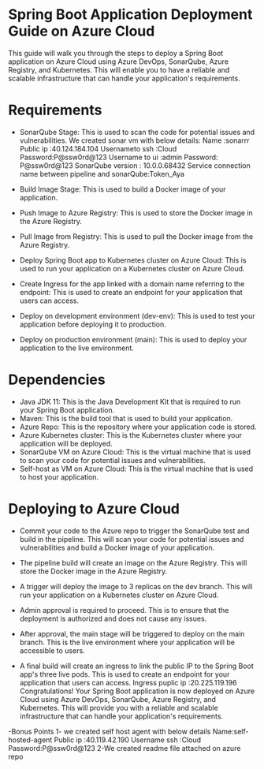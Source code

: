 
# Spring Boot Application Deployment Guide on Azure Cloud
This guide will walk you through the steps to deploy a Spring Boot application on Azure Cloud using Azure DevOps, SonarQube, Azure Registry, and Kubernetes. This will enable you to have a reliable and scalable infrastructure that can handle your application's requirements.



# Requirements

- SonarQube Stage: This is used to scan the code for potential issues and vulnerabilities.
We created sonar vm with below details:
Name :sonarrr
Public ip :40.124.184.104
Usernameto ssh :Cloud
Password:P@ssw0rd@123
Username to ui :admin
Password: P@ssw0rd@123
 SonarQube version : 10.0.0.68432
Service connection name between pipeline and sonarQube:Token_Aya


- Build Image Stage: This is used to build a Docker image of your application.
- Push Image to Azure Registry: This is used to store the Docker image in the Azure Registry.
- Pull Image from Registry: This is used to pull the Docker image from the Azure Registry.
- Deploy Spring Boot app to Kubernetes cluster on Azure Cloud: This is used to run your application on a Kubernetes cluster on Azure Cloud.
- Create Ingress for the app linked with a domain name referring to the endpoint: This is used to create an endpoint for your application that users can access.
- Deploy on development environment (dev-env): This is used to test your application before deploying it to production.
- Deploy on production environment (main): This is used to deploy your application to the live environment.
# Dependencies
- Java JDK 11: This is the Java Development Kit that is required to run your Spring Boot application.
- Maven: This is the build tool that is used to build your application.
- Azure Repo: This is the repository where your application code is stored.
- Azure Kubernetes cluster: This is the Kubernetes cluster where your application will be deployed.
- SonarQube VM on Azure Cloud: This is the virtual machine that is used to scan your code for potential issues and vulnerabilities.
- Self-host as VM on Azure Cloud: This is the virtual machine that is used to host your application.
# Deploying to Azure Cloud
- Commit your code to the Azure repo to trigger the SonarQube test and build in the pipeline. This will scan your code for potential issues and vulnerabilities and build a Docker image of your application.
- The pipeline build will create an image on the Azure Registry. This will store the Docker image in the Azure Registry.

- A trigger will deploy the image to 3 replicas on the dev branch. This will run your application on a Kubernetes cluster on Azure Cloud.
- Admin approval is required to proceed. This is to ensure that the deployment is authorized and does not cause any issues.
- After approval, the main stage will be triggered to deploy on the main branch. This is the live environment where your application will be accessible to users.
- A final build will create an ingress to link the public IP to the Spring Boot app's three live pods. This is used to create an endpoint for your application that users can access.
   Ingress puplic ip :20.225.119.196
Congratulations! Your Spring Boot application is now deployed on Azure Cloud using Azure DevOps, SonarQube, Azure Registry, and Kubernetes. This will provide you with a reliable and scalable infrastructure that can handle your application's requirements.

-Bonus Points
1- we created self host agent with below details 
Name:self-hosted-agent
Public ip :40.119.42.190
Username ssh :Cloud
Password:P@ssw0rd@123
2-We created readme file attached on azure repo 
 

